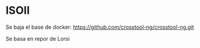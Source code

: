 # ISOII
Se baja el base de docker:
https://github.com/crosstool-ng/crosstool-ng.git

Se basa en repor de Lorsi